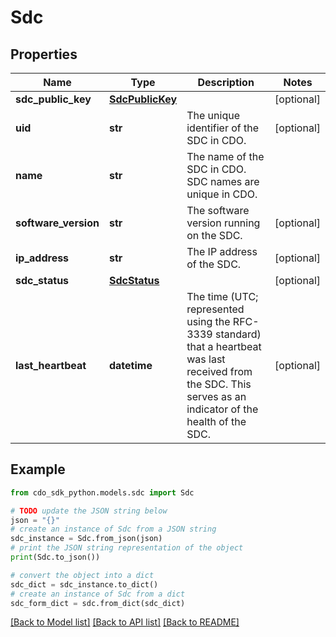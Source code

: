 # Sdc


## Properties

Name | Type | Description | Notes
------------ | ------------- | ------------- | -------------
**sdc_public_key** | [**SdcPublicKey**](SdcPublicKey.md) |  | [optional] 
**uid** | **str** | The unique identifier of the SDC in CDO. | [optional] 
**name** | **str** | The name of the SDC in CDO. SDC names are unique in CDO. | 
**software_version** | **str** | The software version running on the SDC. | [optional] 
**ip_address** | **str** | The IP address of the SDC. | [optional] 
**sdc_status** | [**SdcStatus**](SdcStatus.md) |  | [optional] 
**last_heartbeat** | **datetime** | The time (UTC; represented using the RFC-3339 standard) that a heartbeat was last received from the SDC. This serves as an indicator of the health of the SDC. | [optional] 

## Example

```python
from cdo_sdk_python.models.sdc import Sdc

# TODO update the JSON string below
json = "{}"
# create an instance of Sdc from a JSON string
sdc_instance = Sdc.from_json(json)
# print the JSON string representation of the object
print(Sdc.to_json())

# convert the object into a dict
sdc_dict = sdc_instance.to_dict()
# create an instance of Sdc from a dict
sdc_form_dict = sdc.from_dict(sdc_dict)
```
[[Back to Model list]](../README.md#documentation-for-models) [[Back to API list]](../README.md#documentation-for-api-endpoints) [[Back to README]](../README.md)


